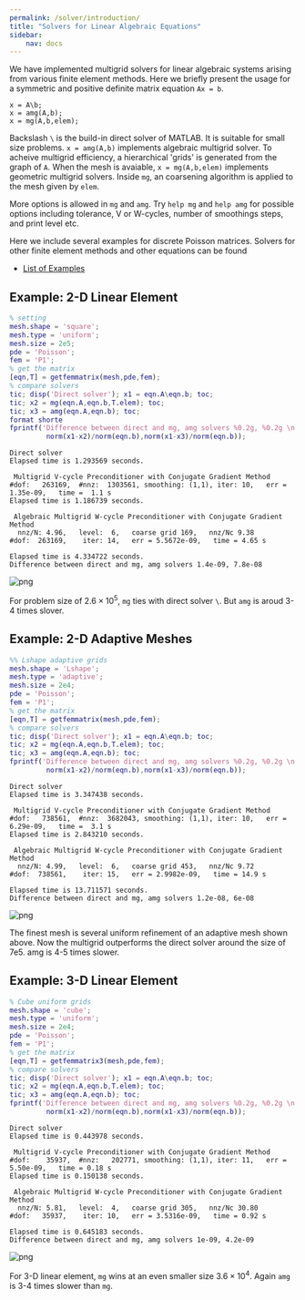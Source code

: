 ```yaml
---
permalink: /solver/introduction/
title: "Solvers for Linear Algebraic Equations"
sidebar:
    nav: docs
---
```


We have implemented multigrid solvers for linear algebraic systems arising from various finite element methods. Here we briefly present the usage for a symmetric and positive definite matrix equation `Ax = b`.

    x = A\b;
    x = amg(A,b);
    x = mg(A,b,elem);
    
Backslash `\` is the build-in direct solver of MATLAB. It is suitable for small size problems. `x = amg(A,b)` implements algebraic multigrid solver. To acheive multigrid efficiency, a hierarchical 'grids' is generated from the graph of `A`. When the mesh is avaiable, `x = mg(A,b,elem)` implements geometric multigrid solvers. Inside `mg`, an coarsening algorithm is applied to the mesh given by `elem`. 

More options is allowed in `mg` and `amg`. Try `help mg` and `help amg` for possible options including tolerance, V or W-cycles, number of smoothings steps, and print level etc.

Here we include several examples for discrete Poisson matrices. Solvers for other finite element methods and other equations can be found
- [List of Examples](solverlist.html)

## Example: 2-D Linear Element 


```matlab
% setting
mesh.shape = 'square';
mesh.type = 'uniform';
mesh.size = 2e5;
pde = 'Poisson';
fem = 'P1';
% get the matrix
[eqn,T] = getfemmatrix(mesh,pde,fem);
% compare solvers
tic; disp('Direct solver'); x1 = eqn.A\eqn.b; toc;
tic; x2 = mg(eqn.A,eqn.b,T.elem); toc;
tic; x3 = amg(eqn.A,eqn.b); toc;
format shorte
fprintf('Difference between direct and mg, amg solvers %0.2g, %0.2g \n',...
         norm(x1-x2)/norm(eqn.b),norm(x1-x3)/norm(eqn.b));
```

    Direct solver
    Elapsed time is 1.293569 seconds.
    
     Multigrid V-cycle Preconditioner with Conjugate Gradient Method
    #dof:   263169,  #nnz:  1303561, smoothing: (1,1), iter: 10,   err = 1.35e-09,   time =  1.1 s
    Elapsed time is 1.186739 seconds.
    
     Algebraic Multigrid W-cycle Preconditioner with Conjugate Gradient Method
      nnz/N: 4.96,   level:  6,   coarse grid 169,   nnz/Nc 9.38
    #dof:  263169,    iter: 14,   err = 5.5672e-09,   time = 4.65 s
     
    Elapsed time is 4.334722 seconds.
    Difference between direct and mg, amg solvers 1.4e-09, 7.8e-08 


![png]({{site.baseurl}}/assets/images/solver/solverintroduction_3_1.png)
    


For problem size of $2.6 \times 10^5$, `mg` ties with direct solver `\`. But `amg` is aroud 3-4 times slover.

## Example: 2-D Adaptive Meshes


```matlab
%% Lshape adaptive grids
mesh.shape = 'Lshape';
mesh.type = 'adaptive';
mesh.size = 2e4;
pde = 'Poisson';
fem = 'P1';
% get the matrix
[eqn,T] = getfemmatrix(mesh,pde,fem);
% compare solvers
tic; disp('Direct solver'); x1 = eqn.A\eqn.b; toc;
tic; x2 = mg(eqn.A,eqn.b,T.elem); toc;
tic; x3 = amg(eqn.A,eqn.b); toc;
fprintf('Difference between direct and mg, amg solvers %0.2g, %0.2g \n',...
         norm(x1-x2)/norm(eqn.b),norm(x1-x3)/norm(eqn.b));
```

    Direct solver
    Elapsed time is 3.347438 seconds.
    
     Multigrid V-cycle Preconditioner with Conjugate Gradient Method
    #dof:   738561,  #nnz:  3682043, smoothing: (1,1), iter: 10,   err = 6.29e-09,   time =  3.1 s
    Elapsed time is 2.843210 seconds.
    
     Algebraic Multigrid W-cycle Preconditioner with Conjugate Gradient Method
      nnz/N: 4.99,   level:  6,   coarse grid 453,   nnz/Nc 9.72
    #dof:  738561,    iter: 15,   err = 2.9982e-09,   time = 14.9 s
     
    Elapsed time is 13.711571 seconds.
    Difference between direct and mg, amg solvers 1.2e-08, 6e-08 



    
![png]({{site.baseurl}}/assets/images/solver/solverintroduction_6_1.png)
    


The finest mesh is several uniform refinement of an adaptive mesh shown above. Now the multigrid outperforms the direct solver around the size of 7e5. amg is 4-5 times slower.

## Example: 3-D Linear Element


```matlab
% Cube uniform grids
mesh.shape = 'cube';
mesh.type = 'uniform';
mesh.size = 2e4;
pde = 'Poisson';
fem = 'P1';
% get the matrix
[eqn,T] = getfemmatrix3(mesh,pde,fem);
% compare solvers
tic; disp('Direct solver'); x1 = eqn.A\eqn.b; toc;
tic; x2 = mg(eqn.A,eqn.b,T.elem); toc;
tic; x3 = amg(eqn.A,eqn.b); toc;
fprintf('Difference between direct and mg, amg solvers %0.2g, %0.2g \n',...
         norm(x1-x2)/norm(eqn.b),norm(x1-x3)/norm(eqn.b));
```

    Direct solver
    Elapsed time is 0.443978 seconds.
    
     Multigrid V-cycle Preconditioner with Conjugate Gradient Method
    #dof:    35937,  #nnz:   202771, smoothing: (1,1), iter: 11,   err = 5.50e-09,   time = 0.18 s
    Elapsed time is 0.150138 seconds.
    
     Algebraic Multigrid W-cycle Preconditioner with Conjugate Gradient Method
      nnz/N: 5.81,   level:  4,   coarse grid 305,   nnz/Nc 30.80
    #dof:   35937,    iter: 10,   err = 3.5316e-09,   time = 0.92 s
     
    Elapsed time is 0.645183 seconds.
    Difference between direct and mg, amg solvers 1e-09, 4.2e-09 



    
![png]({{site.baseurl}}/assets/images/solver/solverintroduction_9_1.png)
    


For 3-D linear element, `mg` wins at an even smaller size $3.6\times 10^4$. Again `amg` is 3-4 times slower than `mg`. 
